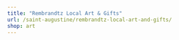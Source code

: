 ```yaml
---
title: "Rembrandtz Local Art & Gifts"
url: /saint-augustine/rembrandtz-local-art-and-gifts/
shop: art
---
```


